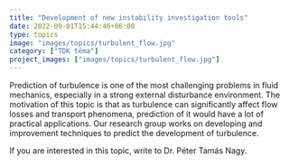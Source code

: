 ```yaml
---
title: "Development of new instability investigation tools"
date: 2022-09-01T15:44:46+06:00
type: topics
image: "images/topics/turbulent_flow.jpg"
category: ["TDK téma"]
project_images: ["images/topics/turbulent_flow.jpg"]
---
```


Prediction of turbulence is one of the most challenging problems in fluid mechanics, especially in a strong external disturbance environment. The motivation of this topic is that as turbulence can significantly affect flow losses and transport phenomena, prediction of it would have a lot of practical applications. Our research group works on developing and improvement techniques to predict the development of turbulence. 
 
If you are interested in this topic, write to Dr. Péter Tamás Nagy.

